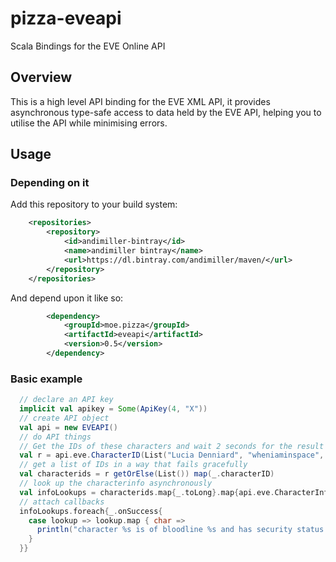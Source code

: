 # pizza-eveapi

Scala Bindings for the EVE Online API

## Overview

This is a high level API binding for the EVE XML API, it provides asynchronous type-safe access to data held by the EVE API, helping you to utilise the API while minimising errors.

## Usage

### Depending on it

Add this repository to your build system:

```xml
    <repositories>
        <repository>
            <id>andimiller-bintray</id>
            <name>andimiller bintray</name>
            <url>https://dl.bintray.com/andimiller/maven/</url>
        </repository>
    </repositories>
```


And depend upon it like so:

```xml
        <dependency>
            <groupId>moe.pizza</groupId>
            <artifactId>eveapi</artifactId>
            <version>0.5</version>
        </dependency>
```

### Basic example

```scala
  // declare an API key
  implicit val apikey = Some(ApiKey(4, "X"))
  // create API object
  val api = new EVEAPI()
  // do API things
  // Get the IDs of these characters and wait 2 seconds for the result
  val r = api.eve.CharacterID(List("Lucia Denniard", "wheniaminspace", "capqu")).sync(2 seconds)
  // get a list of IDs in a way that fails gracefully
  val characterids = r getOrElse(List()) map(_.characterID)
  // look up the characterinfo asynchronously
  val infoLookups = characterids.map{_.toLong}.map{api.eve.CharacterInfo}
  // attach callbacks
  infoLookups.foreach{_.onSuccess{
    case lookup => lookup.map { char =>
      println("character %s is of bloodline %s and has security status %f".format(char.characterName, char.bloodline, char.securityStatus))
    }
  }}
```

